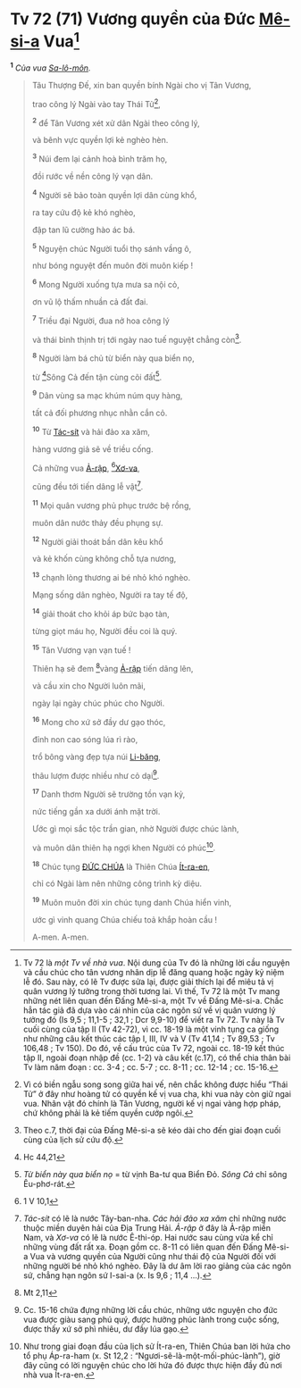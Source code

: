 # Tv 72 (71) Vương quyền của Đức [Mê-si-a]() Vua[^1-01f919d2-b86a-4394-9213-cec2f989d2ed]
<sup><b>1</b></sup> *Của vua [Sa-lô-môn]().*

> Tâu Thượng Đế, xin ban quyền bính Ngài cho vị Tân Vương,
>
> trao công lý Ngài vào tay Thái Tử[^2-01f919d2-b86a-4394-9213-cec2f989d2ed],
>
> <sup><b>2</b></sup> để Tân Vương xét xử dân Ngài theo công lý,
>
> và bênh vực quyền lợi kẻ nghèo hèn.
>
> <sup><b>3</b></sup> Núi đem lại cảnh hoà bình trăm họ,
>
> đồi rước về nền công lý vạn dân.
>
> <sup><b>4</b></sup> Người sẽ bảo toàn quyền lợi dân cùng khổ,
>
> ra tay cứu độ kẻ khó nghèo,
>
> đập tan lũ cường hào ác bá.
>
> <sup><b>5</b></sup> Nguyện chúc Người tuổi thọ sánh vầng ô,
>
> như bóng nguyệt đến muôn đời muôn kiếp !
>
> <sup><b>6</b></sup> Mong Người xuống tựa mưa sa nội cỏ,
>
> ơn vũ lộ thấm nhuần cả đất đai.
>
> <sup><b>7</b></sup> Triều đại Người, đua nở hoa công lý
>
> và thái bình thịnh trị tới ngày nao tuế nguyệt chẳng còn[^3-01f919d2-b86a-4394-9213-cec2f989d2ed].
>
> <sup><b>8</b></sup> Người làm bá chủ từ biển này qua biển nọ,
>
> từ [^1@-01f919d2-b86a-4394-9213-cec2f989d2ed]Sông Cả đến tận cùng cõi đất[^4-01f919d2-b86a-4394-9213-cec2f989d2ed].
>
> <sup><b>9</b></sup> Dân vùng sa mạc khúm núm quy hàng,
>
> tất cả đối phương nhục nhằn cắn cỏ.
>
> <sup><b>10</b></sup> Từ [Tác-sít]() và hải đảo xa xăm,
>
> hàng vương giả sẽ về triều cống.
>
> Cả những vua [Ả-rập](), [^2@-01f919d2-b86a-4394-9213-cec2f989d2ed][Xơ-va](),
>
> cũng đều tới tiến dâng lễ vật[^5-01f919d2-b86a-4394-9213-cec2f989d2ed].
>
> <sup><b>11</b></sup> Mọi quân vương phủ phục trước bệ rồng,
>
> muôn dân nước thảy đều phụng sự.
>
> <sup><b>12</b></sup> Người giải thoát bần dân kêu khổ
>
> và kẻ khốn cùng không chỗ tựa nương,
>
> <sup><b>13</b></sup> chạnh lòng thương ai bé nhỏ khó nghèo.
>
> Mạng sống dân nghèo, Người ra tay tế độ,
>
> <sup><b>14</b></sup> giải thoát cho khỏi áp bức bạo tàn,
>
> từng giọt máu họ, Người đều coi là quý.
>
> <sup><b>15</b></sup> Tân Vương vạn vạn tuế !
>
> Thiên hạ sẽ đem [^3@-01f919d2-b86a-4394-9213-cec2f989d2ed]vàng [Ả-rập]() tiến dâng lên,
>
> và cầu xin cho Người luôn mãi,
>
> ngày lại ngày chúc phúc cho Người.
>
> <sup><b>16</b></sup> Mong cho xứ sở đầy dư gạo thóc,
>
> đỉnh non cao sóng lúa rì rào,
>
> trổ bông vàng đẹp tựa núi [Li-băng](),
>
> thâu lượm được nhiều như cỏ dại[^6-01f919d2-b86a-4394-9213-cec2f989d2ed].
>
> <sup><b>17</b></sup> Danh thơm Người sẽ trường tồn vạn kỷ,
>
> nức tiếng gần xa dưới ánh mặt trời.
>
> Ước gì mọi sắc tộc trần gian, nhờ Người được chúc lành,
>
> và muôn dân thiên hạ ngợi khen Người có phúc[^7-01f919d2-b86a-4394-9213-cec2f989d2ed].
>
> <sup><b>18</b></sup> Chúc tụng [ĐỨC CHÚA]() là Thiên Chúa [Ít-ra-en](),
>
> chỉ có Ngài làm nên những công trình kỳ diệu.
>
> <sup><b>19</b></sup> Muôn muôn đời xin chúc tụng danh Chúa hiển vinh,
>
> ước gì vinh quang Chúa chiếu toả khắp hoàn cầu !
>
> A-men. A-men.

[^1-01f919d2-b86a-4394-9213-cec2f989d2ed]: Tv 72 là *một Tv về nhà vua*. Nội dung của Tv đó là những lời cầu nguyện và cầu chúc cho tân vương nhân dịp lễ đăng quang hoặc ngày kỷ niệm lễ đó. Sau này, có lẽ Tv được sửa lại, được giải thích lại để miêu tả vị quân vương lý tưởng trong thời tương lai. Vì thế, Tv 72 là một Tv mang những nét liên quan đến Đấng Mê-si-a, một Tv về Đấng Mê-si-a. Chắc hẳn tác giả đã dựa vào cái nhìn của các ngôn sứ về vị quân vương lý tưởng đó (Is 9,5 ; 11,1-5 ; 32,1 ; Dcr 9,9-10) để viết ra Tv 72. Tv này là Tv cuối cùng của tập II (Tv 42-72), vì cc. 18-19 là một vinh tụng ca giống như những câu kết thúc các tập I, III, IV và V (Tv 41,14 ; Tv 89,53 ; Tv 106,48 ; Tv 150). Do đó, về cấu trúc của Tv 72, ngoài cc. 18-19 kết thúc tập II, ngoài đoạn nhập đề (cc. 1-2) và câu kết (c.17), có thể chia thân bài Tv làm năm đoạn : cc. 3-4 ; cc. 5-7 ; cc. 8-11 ; cc. 12-14 ; cc. 15-16.
[^2-01f919d2-b86a-4394-9213-cec2f989d2ed]: Vì có biền ngẫu song song giữa hai vế, nên chắc không được hiểu “Thái Tử” ở đây như hoàng tử có quyền kế vị vua cha, khi vua này còn giữ ngai vua. Nhân vật đó chính là Tân Vương, người kế vị ngai vàng hợp pháp, chứ không phải là kẻ tiếm quyền cướp ngôi.
[^3-01f919d2-b86a-4394-9213-cec2f989d2ed]: Theo c.7, thời đại của Đấng Mê-si-a sẽ kéo dài cho đến giai đoạn cuối cùng của lịch sử cứu độ.
[^4-01f919d2-b86a-4394-9213-cec2f989d2ed]: *Từ biển này qua biển nọ* = từ vịnh Ba-tư qua Biển Đỏ. *Sông Cả* chỉ sông Êu-phơ-rát.
[^5-01f919d2-b86a-4394-9213-cec2f989d2ed]: *Tác-sít* có lẽ là nước Tây-ban-nha. *Các hải đảo xa xăm* chỉ những nước thuộc miền duyên hải của Địa Trung Hải. *Ả-rập* ở đây là Ả-rập miền Nam, và *Xơ-va* có lẽ là nước Ê-thi-óp. Hai nước sau cùng vừa kể chỉ những vùng đất rất xa. Đoạn gồm cc. 8-11 có liên quan đến Đấng Mê-si-a Vua và vương quyền của Người cũng như thái độ của Người đối với những người bé nhỏ khó nghèo. Đây là dư âm lời rao giảng của các ngôn sứ, chẳng hạn ngôn sứ I-sai-a (x. Is 9,6 ; 11,4 ...).
[^6-01f919d2-b86a-4394-9213-cec2f989d2ed]: Cc. 15-16 chứa đựng những lời cầu chúc, những ước nguyện cho đức vua được giàu sang phú quý, được hưởng phúc lành trong cuộc sống, được thấy xứ sở phì nhiêu, dư đầy lúa gạo.
[^7-01f919d2-b86a-4394-9213-cec2f989d2ed]: Như trong giai đoạn đầu của lịch sử Ít-ra-en, Thiên Chúa ban lời hứa cho tổ phụ Áp-ra-ham (x. St 12,2 : “Ngươi-sẽ-là-một-mối-phúc-lành”), giờ đây cũng có lời nguyện chúc cho lời hứa đó được thực hiện đầy đủ nơi nhà vua Ít-ra-en.
[^1@-01f919d2-b86a-4394-9213-cec2f989d2ed]: Hc 44,21
[^2@-01f919d2-b86a-4394-9213-cec2f989d2ed]: 1 V 10,1
[^3@-01f919d2-b86a-4394-9213-cec2f989d2ed]: Mt 2,11